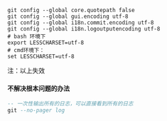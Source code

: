 

```properties
git config --global core.quotepath false 
git config --global gui.encoding utf-8
git config --global i18n.commit.encoding utf-8 
git config --global i18n.logoutputencoding utf-8 
# bash 环境下
export LESSCHARSET=utf-8
# cmd环境下：
set LESSCHARSET=utf-8
```

注：以上失效



#### 不解决根本问题的办法

```sql
-- 一次性输出所有的日志，可以直接看到所有的日志
git --no-pager log
```



